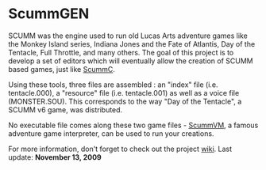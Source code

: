 # ScummGEN #

SCUMM was the engine used to run old Lucas Arts adventure games like the Monkey Island series, Indiana Jones and the Fate of Atlantis, Day of the Tentacle, Full Throttle, and many others. The goal of this project is to develop a set of editors which will eventually allow the creation of SCUMM based games, just like [ScummC](http://alban.dotsec.net/7.html).

Using these tools, three files are assembled : an "index" file (i.e. tentacle.000), a "resource" file (i.e. tentacle.001) as well as a voice file (MONSTER.SOU). This corresponds to the way "Day of the Tentacle", a SCUMM v6 game, was distributed.

No executable file comes along these two game files - [ScummVM](http://www.scummvm.org), a famous adventure game interpreter, can be used to run your creations.

For more information, don't forget to check out the project [wiki](MainPage.md).
Last update: **November 13, 2009**